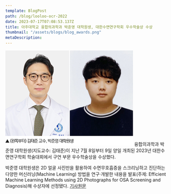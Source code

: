 ```yaml
---
template: BlogPost
path: /blog/looloo-ocr-2022
date: 2023-07-17T07:08:53.137Z
title: 아주대학교 융합의과학과 박준영 대학원생, 대한수면연구학회 우수학술상 수상
thumbnail: "/assets/blogs/blog_awards.png"
metaDescription:
---
```

![Pic](/static/assets/blogs/blog_1.jpg)
융합의과학과 박준영 대학원생(지도교수: 김태준)이 지난 7월 8일부터 9일 양일 개최된 2023년 대한수면연구학회 학술대회에서 구연 부문 우수학술상을 수상했다.

박준영 대학원생은 2D 얼굴 사진만을 활용하여 수면무호흡증을 스크리닝하고 진단하는 다양한 머신러닝(Machine Learning) 방법을 연구·개발한 내용을 발표(주제: Efficient Machine Learning Methods using 2D Photographs for OSA Screening and Diagnosis)해 수상자에 선정됐다.
[기사원문](https://www.ajoumc.or.kr/board/commBoardMDNewsView.do?no=66435)

